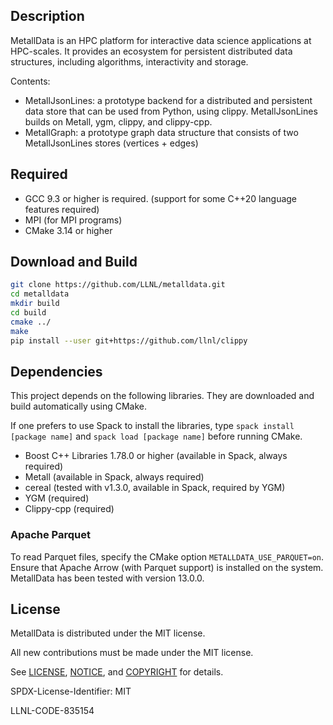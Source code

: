 ## Description

MetallData is an HPC platform for interactive data science applications at HPC-scales.  It provides an ecosystem for persistent distributed data structures, including algorithms, interactivity and storage.

Contents:
* MetallJsonLines: a prototype backend for a distributed and persistent data store that can be used from Python, using clippy. MetallJsonLines builds on Metall, ygm, clippy, and clippy-cpp.
* MetallGraph: a prototype graph data structure that consists of two MetallJsonLines stores (vertices + edges)

## Required

- GCC 9.3 or higher is required. (support for some C++20 language features required)
- MPI (for MPI programs)
- CMake 3.14 or higher


## Download and Build

```bash
git clone https://github.com/LLNL/metalldata.git
cd metalldata
mkdir build
cd build
cmake ../
make
pip install --user git+https://github.com/llnl/clippy
```


## Dependencies

This project depends on the following libraries.
They are downloaded and build automatically using CMake.

If one prefers to use Spack to install the libraries, type `spack install [package name]` and `spack load [package name]` before running CMake.

- Boost C++ Libraries 1.78.0 or higher (available in Spack, always required)
- Metall (available in Spack, always required)
- cereal (tested with v1.3.0, available in Spack, required by YGM)
- YGM (required)
- Clippy-cpp (required)

### Apache Parquet

To read Parquet files, specify the CMake option `METALLDATA_USE_PARQUET=on`.
Ensure that Apache Arrow (with Parquet support) is installed on the system.
MetallData has been tested with version 13.0.0.

## License

MetallData is distributed under the MIT license.

All new contributions must be made under the MIT license.

See [LICENSE](LICENSE), [NOTICE](NOTICE), and [COPYRIGHT](COPYRIGHT) for details.

SPDX-License-Identifier: MIT

LLNL-CODE-835154
